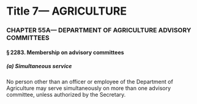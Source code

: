 
# Title 7— AGRICULTURE
### CHAPTER 55A— DEPARTMENT OF AGRICULTURE ADVISORY COMMITTEES
#### § 2283. Membership on advisory committees
##### (a) Simultaneous service

No person other than an officer or employee of the Department of Agriculture may serve simultaneously on more than one advisory committee, unless authorized by the Secretary.
